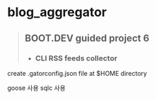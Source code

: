# blog_aggregator
> ## BOOT.DEV guided project 6
> * ### CLI RSS feeds collector


create .gatorconfig.json file at $HOME directory 


goose 사용
sqlc 사용